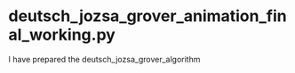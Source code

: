 # deutsch_jozsa_grover_animation_final_working.py
I have prepared the deutsch_jozsa_grover_algorithm

